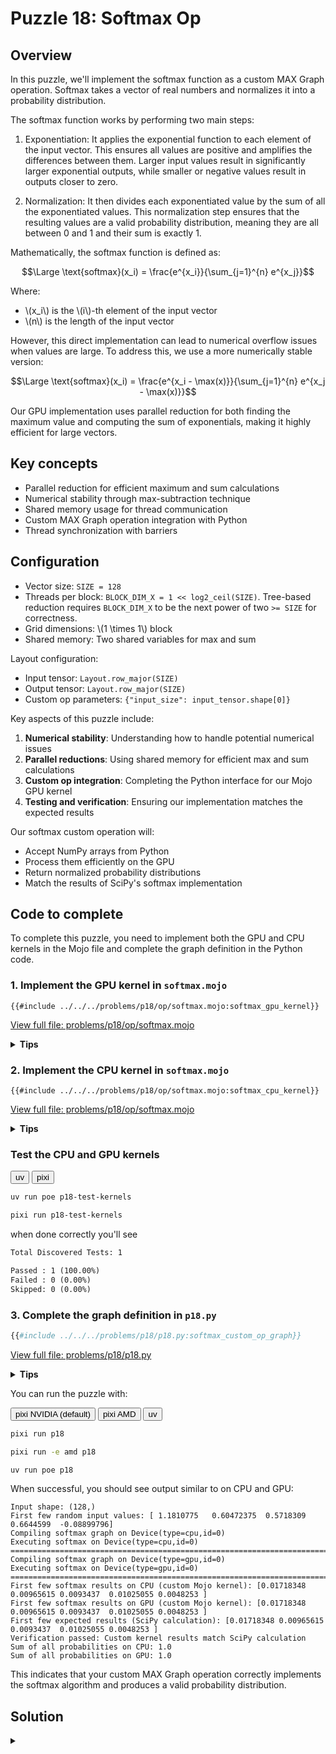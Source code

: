 # Puzzle 18: Softmax Op

## Overview

In this puzzle, we'll implement the softmax function as a custom MAX Graph operation. Softmax takes a vector of real numbers and normalizes it into a probability distribution.

The softmax function works by performing two main steps:

1. Exponentiation: It applies the exponential function to each element of the input vector. This ensures all values are positive and amplifies the differences between them. Larger input values result in significantly larger exponential outputs, while smaller or negative values result in outputs closer to zero.

2. Normalization: It then divides each exponentiated value by the sum of all the exponentiated values. This normalization step ensures that the resulting values are a valid probability distribution, meaning they are all between 0 and 1 and their sum is exactly 1.

Mathematically, the softmax function is defined as:

$$\Large \text{softmax}(x_i) = \frac{e^{x_i}}{\sum_{j=1}^{n} e^{x_j}}$$

Where:

- \\(x_i\\) is the \\(i\\)-th element of the input vector
- \\(n\\) is the length of the input vector

However, this direct implementation can lead to numerical overflow issues when values are large. To address this, we use a more numerically stable version:

$$\Large \text{softmax}(x_i) = \frac{e^{x_i - \max(x)}}{\sum_{j=1}^{n} e^{x_j - \max(x)}}$$

Our GPU implementation uses parallel reduction for both finding the maximum value and computing the sum of exponentials, making it highly efficient for large vectors.

## Key concepts

- Parallel reduction for efficient maximum and sum calculations
- Numerical stability through max-subtraction technique
- Shared memory usage for thread communication
- Custom MAX Graph operation integration with Python
- Thread synchronization with barriers

## Configuration

- Vector size: `SIZE = 128`
- Threads per block: `BLOCK_DIM_X = 1 << log2_ceil(SIZE)`. Tree-based reduction requires `BLOCK_DIM_X` to be the next power of two `>= SIZE` for correctness.
- Grid dimensions: \\(1 \times 1\\) block
- Shared memory: Two shared variables for max and sum

Layout configuration:

- Input tensor: `Layout.row_major(SIZE)`
- Output tensor: `Layout.row_major(SIZE)`
- Custom op parameters: `{"input_size": input_tensor.shape[0]}`

Key aspects of this puzzle include:

1. **Numerical stability**: Understanding how to handle potential numerical issues
2. **Parallel reductions**: Using shared memory for efficient max and sum calculations
3. **Custom op integration**: Completing the Python interface for our Mojo GPU kernel
4. **Testing and verification**: Ensuring our implementation matches the expected results

Our softmax custom operation will:

- Accept NumPy arrays from Python
- Process them efficiently on the GPU
- Return normalized probability distributions
- Match the results of SciPy's softmax implementation

## Code to complete

To complete this puzzle, you need to implement both the GPU and CPU kernels in the Mojo file and complete the graph definition in the Python code.

### 1. Implement the GPU kernel in `softmax.mojo`

```mojo
{{#include ../../../problems/p18/op/softmax.mojo:softmax_gpu_kernel}}
```

<a href="{{#include ../_includes/repo_url.md}}/blob/main/problems/p18/op/softmax.mojo" class="filename">View full file: problems/p18/op/softmax.mojo</a>

<details>
<summary><strong>Tips</strong></summary>

<div class="solution-tips">

1. Use shared memory for both the maximum value and sum to ensure all threads can access these values
2. Remember to call `barrier()` at appropriate points to synchronize threads
3. Implement parallel reduction by having each thread process a portion of the input array
4. Use a tree-based reduction pattern to minimize thread divergence
5. Handle out-of-bounds access carefully, especially for large inputs
6. For numerical stability, calculate \\(e^{x_i - max}\\) instead of \\(e^{x_i}\\)

</div>
</details>

### 2. Implement the CPU kernel in `softmax.mojo`

```mojo
{{#include ../../../problems/p18/op/softmax.mojo:softmax_cpu_kernel}}
```

<a href="{{#include ../_includes/repo_url.md}}/blob/main/problems/p18/op/softmax.mojo" class="filename">View full file: problems/p18/op/softmax.mojo</a>

<details>
<summary><strong>Tips</strong></summary>

<div class="solution-tips">

1. Create a sequential implementation that follows the same mathematical steps as the GPU version
2. First find the maximum value across all inputs
3. Then compute \\(e^{x_i - max}\\) for each element and accumulate the sum
4. Finally, normalize by dividing each element by the sum
5. Use scalar operations since we don't have parallel threads in the CPU implementation

</div>
</details>

### Test the CPU and GPU kernels

<div class="code-tabs" data-tab-group="package-manager">
  <div class="tab-buttons">
    <button class="tab-button">uv</button>
    <button class="tab-button">pixi</button>
  </div>
  <div class="tab-content">

```bash
uv run poe p18-test-kernels
```

  </div>
  <div class="tab-content">

```bash
pixi run p18-test-kernels
```

  </div>
</div>

when done correctly you'll see

```txt
Total Discovered Tests: 1

Passed : 1 (100.00%)
Failed : 0 (0.00%)
Skipped: 0 (0.00%)
```

### 3. Complete the graph definition in `p18.py`

```python
{{#include ../../../problems/p18/p18.py:softmax_custom_op_graph}}
```

<a href="{{#include ../_includes/repo_url.md}}/blob/main/problems/p18/p18.py" class="filename">View full file: problems/p18/p18.py</a>

<details>
<summary><strong>Tips</strong></summary>

<div class="solution-tips">

1. Use `graph.inputs[0]` to access the input tensor passed to the graph
2. Call `ops.custom()` with the name matching your registered custom op ("softmax")
3. Pass the input tensor as a value to the custom operation
4. Specify the output type to match the input shape
5. Include the "input_size" parameter which is required by the kernel
6. Set `graph.outputs` to a list containing your operation's output tensor

</div>
</details>

You can run the puzzle with:

<div class="code-tabs" data-tab-group="package-manager">
  <div class="tab-buttons">
    <button class="tab-button">pixi NVIDIA (default)</button>
    <button class="tab-button">pixi AMD</button>
    <button class="tab-button">uv</button>
  </div>
  <div class="tab-content">

```bash
pixi run p18
```

  </div>
  <div class="tab-content">

```bash
pixi run -e amd p18
```

  </div>
  <div class="tab-content">

```bash
uv run poe p18
```

  </div>
</div>

When successful, you should see output similar to on CPU and GPU:

```
Input shape: (128,)
First few random input values: [ 1.1810775   0.60472375  0.5718309   0.6644599  -0.08899796]
Compiling softmax graph on Device(type=cpu,id=0)
Executing softmax on Device(type=cpu,id=0)
====================================================================================================
Compiling softmax graph on Device(type=gpu,id=0)
Executing softmax on Device(type=gpu,id=0)
====================================================================================================
First few softmax results on CPU (custom Mojo kernel): [0.01718348 0.00965615 0.0093437  0.01025055 0.0048253 ]
First few softmax results on GPU (custom Mojo kernel): [0.01718348 0.00965615 0.0093437  0.01025055 0.0048253 ]
First few expected results (SciPy calculation): [0.01718348 0.00965615 0.0093437  0.01025055 0.0048253 ]
Verification passed: Custom kernel results match SciPy calculation
Sum of all probabilities on CPU: 1.0
Sum of all probabilities on GPU: 1.0
```

This indicates that your custom MAX Graph operation correctly implements the softmax algorithm and produces a valid probability distribution.

## Solution

<details class="solution-details">
<summary></summary>

To solve this puzzle, we need to implement both the Mojo kernels (GPU and CPU) and the Python graph definition for our softmax custom operation. Similar to what we did in [Puzzle 17](../puzzle_17/puzzle_17.md), we're creating a bridge between Python's ecosystem and Mojo's GPU-accelerated computing capabilities.

The softmax operation we're implementing is mathematically defined as:

$$\Large \text{softmax}(x_i) = \frac{e^{x_i}}{\sum_{j=1}^{n} e^{x_j}}$$

However, to prevent numerical overflow, we use the more stable form:

$$\Large \text{softmax}(x_i) = \frac{e^{x_i - \max(x)}}{\sum_{j=1}^{n} e^{x_j - \max(x)}}$$

### GPU kernel implementation

```mojo
{{#include ../../../solutions/p18/op/softmax.mojo:softmax_gpu_kernel_solution}}
```

<div class="solution-explanation">
Our GPU kernel implements the numerically stable softmax algorithm with highly optimized parallel reduction techniques. Let's dissect the kernel in detail:

#### Kernel signature and memory management

```mojo
fn softmax_gpu_kernel[
    layout: Layout,
    input_size: Int,
    dtype: DType = DType.float32,
](
    output: LayoutTensor[mut=True, dtype, layout],
    input: LayoutTensor[mut=False, dtype, layout],
)
```

The kernel is parameterized with:

- Common layout parameter for both input and output tensors
- Vector size as an Integer parameter
- Configurable data type with float32 as default
- Mutable output tensor for in-place computation
- Non-mutable input tensor (mut=False)

#### Shared memory allocation

```mojo
shared_max = LayoutTensor[dtype, Layout.row_major(BLOCK_DIM_X), MutableAnyOrigin, address_space = AddressSpace.SHARED].stack_allocation()
shared_sum = LayoutTensor[dtype, Layout.row_major(BLOCK_DIM_X), MutableAnyOrigin, address_space = AddressSpace.SHARED].stack_allocation()
```

The kernel allocates two shared memory buffers:

- `shared_max`: For parallel maximum finding reduction
- `shared_sum`: For parallel sum computation
- Both use `BLOCK_DIM_X = 128` as their size
- Shared memory provides fast access for all threads within a block

#### Thread indexing

```mojo
global_i = thread_idx.x
```

This implementation of softmax operates on a single 1d thread block. i.e. The global and local index are the same.

#### Maximum-finding phase

```mojo
var val: Scalar[dtype] = min_finite[dtype]()
if global_i < input_size:
    val = rebind[Scalar[dtype]](input[global_i])

shared_max[local_i] = val
barrier()
```

This initializes each thread with:

- The minimum finite value for elements outside the valid range
- The actual input value for threads that map to valid elements
- Storage in shared memory for the reduction process
- A barrier synchronization to ensure all threads complete memory writes

#### Parallel max reduction

```mojo
stride = BLOCK_DIM_X // 2
while stride > 0:
    if local_i < stride:
        shared_max[local_i] = max(shared_max[local_i], shared_max[local_i + stride])
    barrier()
    stride = stride // 2
```

This implements a parallel tree-reduction pattern:

1. Start with `stride = 64` (half of `BLOCK_DIM_X`)
2. Each active thread compares two values separated by the stride
3. Store the maximum in the lower index
4. Synchronize all threads with a barrier
5. Halve the stride and repeat
6. After \\(\log_2(BLOCK\\_DIM\\_X)~\\) steps, `shared_max[0]` contains the global maximum

This logarithmic reduction is significantly faster than a linear scan on large inputs.

#### Exponentiation with numerical stability

```mojo
block_max = shared_max[0]

var exp_val: Scalar[dtype] = 0.0
if global_i < input_size:
    exp_val = rebind[Scalar[dtype]](exp(val - block_max))
```

Each thread:

1. Reads the global maximum from shared memory
2. Subtracts it from its input value before taking the exponential
3. This subtraction is crucial for numerical stability - it prevents overflow
4. The largest exponent becomes \\(e^0 = 1\\), and all others are \\(e^{negative} < 1\\)

#### Parallel sum reduction

```mojo
shared_sum[local_i] = exp_val
barrier()

stride = BLOCK_DIM_X // 2
while stride > 0:
    if local_i < stride:
        shared_sum[local_i] += shared_sum[local_i + stride]
    barrier()
    stride = stride // 2
```

The second reduction phase:

1. Stores all exponential values in shared memory
2. Uses the same tree-based reduction pattern as for max
3. But performs addition instead of maximum comparison
4. After \\(\log_2(BLOCK\\_DIM\\_X)~\\) steps, `shared_sum[0]` contains the total sum of all exponentials

#### Final normalization

```mojo
block_sum = shared_sum[0]

if global_i < input_size:
    output[global_i] = exp_val / block_sum
```

Each thread:

1. Reads the total sum from shared memory
2. Divides its exponential value by this sum
3. Writes the normalized probability to the output buffer
4. This produces a valid probability distribution that sums to 1

#### Performance characteristics

The implementation has excellent performance characteristics:

- **Complexity**: \\(O(\log n)\\) for both max and sum calculations vs \\(O(n)\\) in a sequential approach
- **Memory efficiency**: Uses only \\(2 \times BLOCK\\_DIM\\_X~\\) elements of shared memory
- **Work efficiency**: Each thread performs approximately \\(2 \times \log_2(BLOCK\\_DIM\\_X)~\\) operations
- **Load balancing**: Each thread handles the same amount of work
- **Synchronization**: Uses minimal barriers, only where necessary
- **Memory access**: Coalesced global memory access pattern for optimal bandwidth

The algorithm is also numerically robust, handling potential overflow/underflow cases by applying the max-subtraction technique that maintains precision across the wide range of values common in neural network activations.
</div>

### CPU fallback implementation

```mojo
{{#include ../../../solutions/p18/op/softmax.mojo:softmax_cpu_kernel_solution}}
```

<div class="solution-explanation">
Our CPU implementation provides a sequential fallback that follows the same mathematical approach but is optimized for single-threaded execution. Let's analyze each phase:

1. **Maximum Finding**:

   ```mojo
   var max_val: Scalar[dtype] = min_finite[dtype]()
   for i in range(input_size):
       max_val = max(max_val, rebind[Scalar[dtype]](input[i]))
   ```

   We initialize with the minimum finite value and perform a linear scan through the array, keeping track of the maximum value encountered. This has \\(O(n)\\) complexity but works efficiently on CPU where we don't have many cores to parallelize across.

2. **Exponential Computation and Summation**:

   ```mojo
   var sum_exp: Scalar[dtype] = 0.0
   for i in range(input_size):
       var exp_val = rebind[Scalar[dtype]](exp(input[i] - max_val))
       output[i] = exp_val
       sum_exp += exp_val
   ```

   We compute \\(e^{x_i - max}\\) for each element, store the result in the output buffer, and accumulate the sum \\(\sum_{j=1}^{n} e^{x_j - max}\\) in a single pass. This approach minimizes memory operations compared to using separate loops.

3. **Normalization**:

   ```mojo
   for i in range(input_size):
       output[i] = output[i] / sum_exp
   ```

   Finally, we normalize each element by dividing by the sum, producing a proper probability distribution according to the softmax formula:

   $$\Large \text{softmax}(x_i) = \frac{e^{x_i - \max(x)}}{\sum_{j=1}^{n} e^{x_j - \max(x)}}$$

The CPU implementation uses the same numerical stability technique (subtracting the maximum) but with sequential operations rather than parallel ones. It's simpler than the GPU version since it doesn't need to handle shared memory or thread synchronization, but it's also less efficient for large inputs.

Both implementations are registered with MAX Graph's custom operation system through the `@compiler.register("softmax")` decorator, allowing seamless execution on either device type based on availability.
</div>

### Python integration

```python
{{#include ../../../solutions/p18/p18.py:softmax_custom_op_graph_solution}}
```

<div class="solution-explanation">
The Python integration creates a seamless bridge between NumPy arrays and our optimized Mojo GPU kernel. The implementation consists of several key components:

1. **Graph Setup and Configuration**:

   ```python
   with Graph(
       "softmax_graph",
       input_types=[
           TensorType(
               dtype,
               shape=input_tensor.shape,
               device=DeviceRef.from_device(device),
           ),
       ],
       custom_extensions=[mojo_kernels],
   ) as graph:
   ```

   This creates a computation graph named "softmax_graph" that:
   - Defines the input tensor type with proper dtype and shape
   - Maps the tensor to the target device (CPU or GPU)
   - Loads our custom Mojo operations from the specified directory
   - The `custom_extensions` parameter is crucial for linking to our Mojo implementation

2. **Custom Operation Configuration**:

   ```python
   output = ops.custom(
       name="softmax",
       values=[input_value],
       out_types=[
           TensorType(
               dtype=input_value.tensor.dtype,
               shape=input_value.tensor.shape,
               device=DeviceRef.from_device(device),
           )
       ],
       parameters={
           "target": "gpu" if device == Accelerator() else "cpu",
           "input_size": input_tensor.shape[0],
           "dtype": dtype,
       },
   )[0].tensor
   ```

   This sets up our custom operation with:
   - Name matching the `@compiler.register("softmax")` in our Mojo code
   - Input values passed as a list
   - Output type definition matching the input shape and type
   - Parameters required by our kernel, including the target device, vector size and data type
   - We extract the tensor from the first returned element with `[0].tensor`

3. **Graph Output Definition**:

   ```python
   graph.output(output)
   ```

   This registers our operation's result as the graph's output.

The main script includes comprehensive testing that:

- Generates random input data: `np.random.randn(INPUT_SIZE).astype(np.float32)`
- Calculates expected results with SciPy: `scipy_softmax(input_array)`
- Verifies numerical accuracy: `np.testing.assert_allclose(..., rtol=1e-5)`
- Confirms the output is a valid probability distribution: `np.sum(result.to_numpy())`

This implementation showcases the power of MAX Graph for integrating high-performance Mojo kernels with Python's scientific computing ecosystem, providing both efficiency and ease of use.
</div>

</details>
